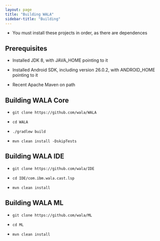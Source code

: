 ```yaml
---
layout: page
title: "Building WALA"
sidebar-title: "Building"
---
```


* You must install these projects in order, as there are dependences

## Prerequisites 

* Installed JDK 8, with JAVA_HOME pointing to it 

* Installed Android SDK, including version 26.0.2, with ANDROID_HOME pointing to it 

* Recent Apache Maven on path 

## Building WALA Core 

* `git clone https://github.com/wala/WALA`

* `cd WALA`

* `./gradlew build`

* `mvn clean install -DskipTests`

## Building WALA IDE 

* `git clone https://github.com/wala/IDE`

* `cd IDE/com.ibm.wala.cast.lsp`

* `mvn clean install`

## Building WALA ML

* `git clone https://github.com/wala/ML`

* `cd ML`

* `mvn clean install`
